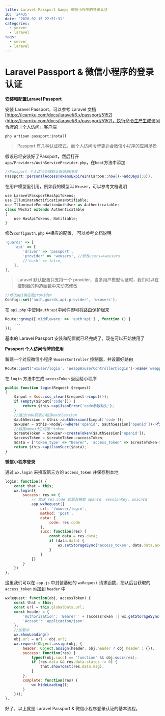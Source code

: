 ```yaml
---
title: Laravel Passport &amp; 微信小程序的登录认证
ID: '24435'
date: '2020-02-15 22:51:31'
categories:
  - server
  - laravel
tags:
  - server
  - laravel
---
```


# Laravel Passport &amp; 微信小程序的登录认证

**安装和配置Laravel Passport**

安装 Laravel Passport，可以参考 Laravel 文档 [https://learnku.com/docs/laravel/6.x/passport/5152](https://learnku.com/docs/laravel/6.x/passport/5152)，执行命令生产生成访问令牌的「个人访问」客户端

``` js 
php artisan passport:install
```

> Passport 有几种认证模式，而个人访问令牌更适合微信小程序的应用场景

假设已经安装好了Passport，然后打开 `app/Providers/AuthServiceProvider.php`，在`boot`方法中添加

``` js 
//Passport 个人访问令牌默认有效期30天
Passport::personalAccessTokensExpireIn(Carbon::now()->addDays(30));
```

在用户模型里引用，例如我的模型叫 `Wxuser`，可以参考文档说明

``` js 
use LaravelPassportHasApiTokens;
use IlluminateNotificationsNotifiable;
use IlluminateFoundationAuthUser as Authenticatable;
class Wechat extends Authenticatable
{
    use HasApiTokens, Notifiable;
}
```

修改`configauth.php` 中相应的配置， 可以参考文档说明

``` js 
'guards' => [
    'api' => [
        'driver' => 'passport',
        'provider' => 'wxusers', //修改users=>wxusers
        //'hash' => false,
    ],
],
```

> Laravel 默认配置只支持一个 provider，当多用户模型认证时，我们可以在控制器的构造函数中来动态修改

``` js 
//修改api供应商provider
Config::set('auth.guards.api.provider', 'wxusers');
```

在 `api.php` 中使用`auth:api`中间件即可将路由保护起来

``` js 
Route::group(['middleware' => 'auth:api'] , function () {
    ...
});
```

基本的 Laravel Passport 安装和配置就已经完成了，现在可以开始使用了

**Passport 个人访问令牌的使用**

新建一个对应微信小程序 `WxuserController` 控制器，并设置好路由

``` js 
Route::post('wxuser/login', 'WeappWxuserController@login')->name('weapp.wxuser.login');
```

在 `login` 方法中生成 `accessToken` 返回给小程序

``` js 
public function login(Request $request)
{
    $input = Xss::xss_clean($request->input());
    if (empty($input['code'])) {
        return $this->apiJsonError('code参数缺失');
    }
    //通过code获取小程序authSession
    $authSession = $this->authSession($input['code']);
    $wxuser = $this->model->where('openid', $authSession['openid'])->first();
    //根据openid生成唯一token
    $createToken = $wxuser->createToken($authSession['openid']);
    $accessToken = $createToken->accessToken;
    $data = ['token_type' => "Bearer", 'access_token' => $createToken->accessToken, 'expires_at' => $createToken->token->expires_at];
    return $this->apiJsonSucc($data);
}
```

**微信小程序登录**

通过 `wx.login` 来换取第三方的 `access_token` 并保存到本地

``` js 
login: function() {
    const that = this;
    wx.login({
        success: res => {
            // 发送 res.code 到后台换取 openId, sessionKey, unionId
            app.wxRequest({
                url: '/wxuser/login',
                method: 'post',
                data: {
                    code: res.code
                },
                succ: function(res) {
                    const data = res.data;
                    if (data.data) {
                        wx.setStorageSync('access_token', data.data.access_token)
                    }
                }
            })
        }
    })
},
```

这里我们可以在 `app.js` 中封装基础的 `wxRequest` 请求函数，把从后台获取的 `access_token` 添加到 `header` 中

``` js 
wxRequest: function(obj, accessToken) {
    const that = this;
    const url = this.globalData.url;
    const header = {
        'Authorization': 'Bearer ' + (accessToken || wx.getStorageSync('access_token')),
        'Accept': 'application/json'
    };
    //加载中
    wx.showLoading()
    obj.url = url + obj.url;
    wx.request(Object.assign(obj, {
        header: Object.assign(header, obj.header ? obj.header : {}),
        success: function(res) {
            typeof(obj.succ) == 'function' && obj.succ(res);
            if (res.data && res.data.status != 0) {
                that.showToast(res.data.msg);
            }
        },
        complete: function(res) {
            wx.hideLoading();
        }
    }));
},
```

好了，以上就是 Laravel Passport & 微信小程序登录认证的基本流程。
 
 
 
 
 
 
 
 
 
 
 
 
 
 
 
 
 
 
 
 
 
